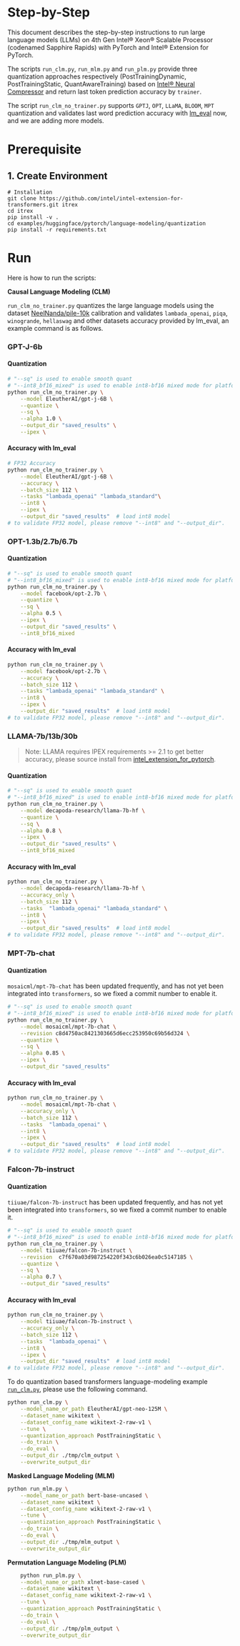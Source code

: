 Step-by-Step
============
This document describes the step-by-step instructions to run large language models (LLMs) on 4th Gen Intel® Xeon® Scalable Processor (codenamed Sapphire Rapids) with PyTorch and Intel® Extension for PyTorch.

The scripts `run_clm.py`, `run_mlm.py` and `run_plm.py` provide three quantization approaches respectively (PostTrainingDynamic, PostTrainingStatic, QuantAwareTraining) based on [Intel® Neural Compressor](https://github.com/intel/neural-compressor) and return last token prediction accuracy by `trainer`.

The script `run_clm_no_trainer.py` supports `GPTJ`, `OPT`, `LLaMA`, `BLOOM`, `MPT` quantization and validates last word prediction accuracy with [lm_eval](https://github.com/EleutherAI/lm-evaluation-harness.git) now, and we are adding more models.

# Prerequisite
## 1. Create Environment
```
# Installation
git clone https://github.com/intel/intel-extension-for-transformers.git itrex
cd itrex
pip install -v .
cd examples/huggingface/pytorch/language-modeling/quantization
pip install -r requirements.txt
```

# Run

Here is how to run the scripts:

**Causal Language Modeling (CLM)**

`run_clm_no_trainer.py` quantizes the large language models using the dataset [NeelNanda/pile-10k](https://huggingface.co/datasets/NeelNanda/pile-10k) calibration and validates `lambada_openai`, `piqa`, `winogrande`, `hellaswag` and other datasets accuracy provided by lm_eval, an example command is as follows.
### GPT-J-6b

#### Quantization
```bash
# "--sq" is used to enable smooth quant
# "--int8_bf16_mixed" is used to enable int8-bf16 mixed mode for platform that natively supports bf16
python run_clm_no_trainer.py \
    --model EleutherAI/gpt-j-6B \
    --quantize \
    --sq \
    --alpha 1.0 \
    --output_dir "saved_results" \
    --ipex \
```

#### Accuracy with lm_eval
```bash
# FP32 Accuracy
python run_clm_no_trainer.py \
    --model EleutherAI/gpt-j-6B \
    --accuracy \
    --batch_size 112 \
    --tasks "lambada_openai" "lambada_standard"\
    --int8 \
    --ipex \
    --output_dir "saved_results"  # load int8 model
# to validate FP32 model, please remove "--int8" and "--output_dir".
```
### OPT-1.3b/2.7b/6.7b

#### Quantization

```bash
# "--sq" is used to enable smooth quant
# "--int8_bf16_mixed" is used to enable int8-bf16 mixed mode for platform that natively supports bf16
python run_clm_no_trainer.py \
    --model facebook/opt-2.7b \
    --quantize \
    --sq \
    --alpha 0.5 \
    --ipex \
    --output_dir "saved_results" \
    --int8_bf16_mixed
```

#### Accuracy with lm_eval
```bash
python run_clm_no_trainer.py \
    --model facebook/opt-2.7b \
    --accuracy \
    --batch_size 112 \
    --tasks "lambada_openai" "lambada_standard" \
    --int8 \
    --ipex \
    --output_dir "saved_results"  # load int8 model
# to validate FP32 model, please remove "--int8" and "--output_dir".
```
### LLAMA-7b/13b/30b
>Note: LLAMA requires IPEX requirements >= 2.1 to get better accuracy, please source install from [intel_extension_for_pytorch](https://github.com/intel/intel-extension-for-pytorch.git).
#### Quantization

```bash
# "--sq" is used to enable smooth quant
# "--int8_bf16_mixed" is used to enable int8-bf16 mixed mode for platform that natively supports bf16
python run_clm_no_trainer.py \
    --model decapoda-research/llama-7b-hf \
    --quantize \
    --sq \
    --alpha 0.8 \
    --ipex \
    --output_dir "saved_results" \
    --int8_bf16_mixed
```

#### Accuracy with lm_eval
```bash
python run_clm_no_trainer.py \
    --model decapoda-research/llama-7b-hf \
    --accuracy_only \
    --batch_size 112 \
    --tasks  "lambada_openai" "lambada_standard" \
    --int8 \
    --ipex \
    --output_dir "saved_results"  # load int8 model
# to validate FP32 model, please remove "--int8" and "--output_dir".
```

### MPT-7b-chat
#### Quantization
`mosaicml/mpt-7b-chat` has been updated frequently, and has not yet been integrated into `transformers`, so we fixed a commit number to enable it.
```bash
# "--sq" is used to enable smooth quant
# "--int8_bf16_mixed" is used to enable int8-bf16 mixed mode for platform that natively supports bf16
python run_clm_no_trainer.py \
    --model mosaicml/mpt-7b-chat \
    --revision c8d4750ac8421303665d6ecc253950c69b56d324 \
    --quantize \
    --sq \
    --alpha 0.85 \
    --ipex \
    --output_dir "saved_results"
```

#### Accuracy with lm_eval
```bash
python run_clm_no_trainer.py \
    --model mosaicml/mpt-7b-chat \
    --accuracy_only \
    --batch_size 112 \
    --tasks  "lambada_openai" \
    --int8 \
    --ipex \
    --output_dir "saved_results"  # load int8 model
# to validate FP32 model, please remove "--int8" and "--output_dir".
```
### Falcon-7b-instruct
#### Quantization
`tiiuae/falcon-7b-instruct` has been updated frequently, and has not yet been integrated into `transformers`, so we fixed a commit number to enable it.
```bash
# "--sq" is used to enable smooth quant
# "--int8_bf16_mixed" is used to enable int8-bf16 mixed mode for platform that natively supports bf16
python run_clm_no_trainer.py \
    --model tiiuae/falcon-7b-instruct \
    --revision  c7f670a03d987254220f343c6b026ea0c5147185 \
    --quantize \
    --sq \
    --alpha 0.7 \
    --output_dir "saved_results"
```

#### Accuracy with lm_eval
```bash
python run_clm_no_trainer.py \
    --model tiiuae/falcon-7b-instruct \
    --accuracy_only \
    --batch_size 112 \
    --tasks  "lambada_openai" \
    --int8 \
    --ipex \
    --output_dir "saved_results"  # load int8 model
# to validate FP32 model, please remove "--int8" and "--output_dir".
```


To do quantization based transformers language-modeling example [`run_clm.py`](https://github.com/huggingface/transformers/blob/main/examples/pytorch/language-modeling/run_clm.py), please use the following command.
```bash
python run_clm.py \
    --model_name_or_path EleutherAI/gpt-neo-125M \
    --dataset_name wikitext \
    --dataset_config_name wikitext-2-raw-v1 \
    --tune \
    --quantization_approach PostTrainingStatic \
    --do_train \
    --do_eval \
    --output_dir ./tmp/clm_output \
    --overwrite_output_dir
```

**Masked Language Modeling (MLM)**

```bash
python run_mlm.py \
    --model_name_or_path bert-base-uncased \
    --dataset_name wikitext \
    --dataset_config_name wikitext-2-raw-v1 \
    --tune \
    --quantization_approach PostTrainingStatic \
    --do_train \
    --do_eval \
    --output_dir ./tmp/mlm_output \
    --overwrite_output_dir
```

**Permutation Language Modeling (PLM)**

```bash
    python run_plm.py \
    --model_name_or_path xlnet-base-cased \
    --dataset_name wikitext \
    --dataset_config_name wikitext-2-raw-v1 \
    --tune \
    --quantization_approach PostTrainingStatic \
    --do_train \
    --do_eval \
    --output_dir ./tmp/plm_output \
    --overwrite_output_dir
```

 
